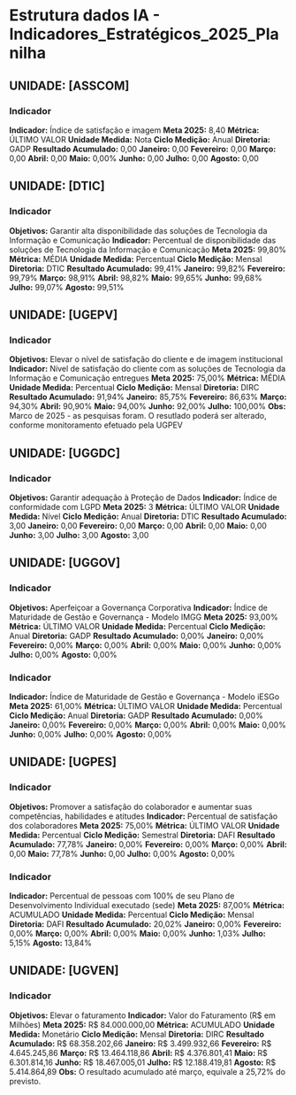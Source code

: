 # Estrutura dados IA - Indicadores_Estratégicos_2025_Planilha

## UNIDADE: [ASSCOM]

### Indicador

**Indicador:** Índice de satisfação e imagem
**Meta 2025:** 8,40
**Métrica:** ÚLTIMO VALOR
**Unidade Medida:** Nota
**Ciclo Medição:** Anual
**Diretoria:** GADP
**Resultado Acumulado:** 0,00
**Janeiro:** 0,00
**Fevereiro:** 0,00
**Março:** 0,00
**Abril:** 0,00
**Maio:** 0,00%
**Junho:** 0,00
**Julho:** 0,00
**Agosto:** 0,00

## UNIDADE: [DTIC]

### Indicador

**Objetivos:** Garantir alta disponibilidade das soluções de Tecnologia da Informação e Comunicação
**Indicador:** Percentual de disponibilidade das soluções de Tecnologia da Informação e Comunicação
**Meta 2025:** 99,80%
**Métrica:** MÉDIA
**Unidade Medida:** Percentual
**Ciclo Medição:** Mensal
**Diretoria:** DTIC
**Resultado Acumulado:** 99,41%
**Janeiro:** 99,82%
**Fevereiro:** 99,79%
**Março:** 98,91%
**Abril:** 98,82%
**Maio:** 99,65%
**Junho:** 99,68%
**Julho:** 99,07%
**Agosto:** 99,51%

## UNIDADE: [UGEPV]

### Indicador

**Objetivos:** Elevar o nível de satisfação do cliente e de imagem institucional
**Indicador:** Nível de satisfação do cliente com as soluções de Tecnologia da Informação e Comunicação entregues
**Meta 2025:** 75,00%
**Métrica:** MÉDIA
**Unidade Medida:** Percentual
**Ciclo Medição:** Mensal
**Diretoria:** DIRC
**Resultado Acumulado:** 91,94%
**Janeiro:** 85,75%
**Fevereiro:** 86,63%
**Março:** 94,30%
**Abril:** 90,90%
**Maio:** 94,00%
**Junho:** 92,00%
**Julho:** 100,00%
**Obs:** Marco de 2025 - as pesquisas foram. O resutlado poderá ser alterado, conforme monitoramento  efetuado pela UGPEV

## UNIDADE: [UGGDC]

### Indicador

**Objetivos:** Garantir adequação à Proteção de Dados
**Indicador:** Índice de conformidade com LGPD
**Meta 2025:** 3
**Métrica:** ÚLTIMO VALOR
**Unidade Medida:** Nível
**Ciclo Medição:** Anual
**Diretoria:** DTIC
**Resultado Acumulado:** 3,00
**Janeiro:** 0,00
**Fevereiro:** 0,00
**Março:** 0,00
**Abril:** 0,00
**Maio:** 0,00
**Junho:** 3,00
**Julho:** 3,00
**Agosto:** 3,00

## UNIDADE: [UGGOV]

### Indicador

**Objetivos:** Aperfeiçoar a Governança Corporativa
**Indicador:** Índice de Maturidade de Gestão e Governança - Modelo IMGG
**Meta 2025:** 93,00%
**Métrica:** ÚLTIMO VALOR
**Unidade Medida:** Percentual
**Ciclo Medição:** Anual
**Diretoria:** GADP
**Resultado Acumulado:** 0,00%
**Janeiro:** 0,00%
**Fevereiro:** 0,00%
**Março:** 0,00%
**Abril:** 0,00%
**Maio:** 0,00%
**Junho:** 0,00%
**Julho:** 0,00%
**Agosto:** 0,00%

### Indicador

**Indicador:** Índice de Maturidade de Gestão e Governança - Modelo iESGo
**Meta 2025:** 61,00%
**Métrica:** ÚLTIMO VALOR
**Unidade Medida:** Percentual
**Ciclo Medição:** Anual
**Diretoria:** GADP
**Resultado Acumulado:** 0,00%
**Janeiro:** 0,00%
**Fevereiro:** 0,00%
**Março:** 0,00%
**Abril:** 0,00%
**Maio:** 0,00%
**Junho:** 0,00%
**Julho:** 0,00%
**Agosto:** 0,00%

## UNIDADE: [UGPES]

### Indicador

**Objetivos:** Promover a satisfação do colaborador e aumentar suas competências, habilidades e atitudes
**Indicador:** Percentual de satisfação dos colaboradores
**Meta 2025:** 75,00%
**Métrica:** ÚLTIMO VALOR
**Unidade Medida:** Percentual
**Ciclo Medição:** Semestral
**Diretoria:** DAFI
**Resultado Acumulado:** 77,78%
**Janeiro:** 0,00%
**Fevereiro:** 0,00%
**Março:** 0,00%
**Abril:** 0,00
**Maio:** 77,78%
**Junho:** 0,00
**Julho:** 0,00%
**Agosto:** 0,00%

### Indicador

**Indicador:** Percentual de pessoas com 100% de seu Plano de Desenvolvimento Individual executado (sede)
**Meta 2025:** 87,00%
**Métrica:** ACUMULADO
**Unidade Medida:** Percentual
**Ciclo Medição:** Mensal
**Diretoria:** DAFI
**Resultado Acumulado:** 20,02%
**Janeiro:** 0,00%
**Fevereiro:** 0,00%
**Março:** 0,00%
**Abril:** 0,00%
**Maio:** 0,00%
**Junho:** 1,03%
**Julho:** 5,15%
**Agosto:** 13,84%

## UNIDADE: [UGVEN]

### Indicador

**Objetivos:** Elevar o faturamento
**Indicador:** Valor do Faturamento (R$ em Milhões)
**Meta 2025:** R$ 84.000.000,00
**Métrica:** ACUMULADO
**Unidade Medida:** Monetário
**Ciclo Medição:** Mensal
**Diretoria:** DIRC
**Resultado Acumulado:** R$ 68.358.202,66
**Janeiro:** R$ 3.499.932,66
**Fevereiro:** R$ 4.645.245,86
**Março:** R$ 13.464.118,86
**Abril:** R$ 4.376.801,41
**Maio:** R$ 6.301.814,16
**Junho:** R$ 18.467.005,01
**Julho:** R$ 12.188.419,81
**Agosto:** R$ 5.414.864,89
**Obs:** O resultado acumulado até março, equivale a 25,72% do previsto. 
